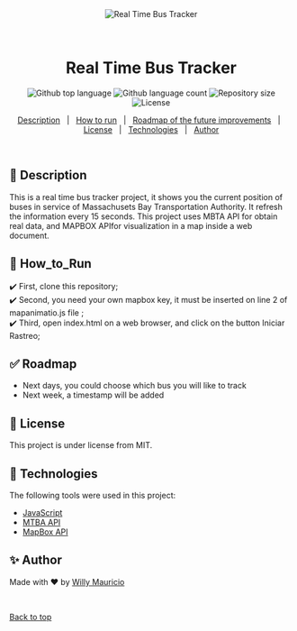 <div align="center" id="top"> 
  <img src="./.github/app.gif" alt="Real Time Bus Tracker" />

  &#xa0;

  <!-- <a href="https://realtimebustracker.netlify.app">Demo</a> -->
</div>

<h1 align="center">Real Time Bus Tracker</h1>

<p align="center">
  <img alt="Github top language" src="https://img.shields.io/github/languages/top/wmaugar/real-time-bus-tracker?color=56BEB8">

  <img alt="Github language count" src="https://img.shields.io/github/languages/count/wmaugar/real-time-bus-tracker?color=56BEB8">

  <img alt="Repository size" src="https://img.shields.io/github/repo-size/wmaugar/real-time-bus-tracker?color=56BEB8">

  <img alt="License" src="https://img.shields.io/github/license/wmaugar/real-time-bus-tracker?color=56BEB8">

  <!-- <img alt="Github issues" src="https://img.shields.io/github/issues/wmaugar/real-time-bus-tracker?color=56BEB8" /> -->

  <!-- <img alt="Github forks" src="https://img.shields.io/github/forks/wmaugar/real-time-bus-tracker?color=56BEB8" /> -->

  <!-- <img alt="Github stars" src="https://img.shields.io/github/stars/wmaugar/real-time-bus-tracker?color=56BEB8" /> -->
</p>

<!-- Status -->

<!-- <h4 align="center"> 
	🚧  Real Time Bus Tracker 🚀 first version...  🚧
</h4> 

<hr> -->

<p align="center">
  <a href="#dart-Description">Description</a> &#xa0; | &#xa0; 
  <a href="#checkered_flag-How_to_run">How to run</a> &#xa0; | &#xa0;
  <a href="#white_check_mark-Roadmap">Roadmap of the future improvements</a> &#xa0; | &#xa0;
  <a href="#memo-License">License</a> &#xa0; | &#xa0;
  <a href="#rocket-Technologies">Technologies</a> &#xa0; | &#xa0;
  <a href="https://wmaugar.github.io/Landing-Page/" target="_blank">Author</a>
</p>

<br>

## :dart: Description ##

This is a real time bus tracker project, it shows you the current position of buses in service of Massachusets Bay Transportation Authority. 
It refresh the information every 15 seconds.
This project uses MBTA API for obtain real data, and MAPBOX APIfor visualization in a map inside a web document.

## :checkered_flag: How_to_Run ##

:heavy_check_mark: First, clone this repository;\
:heavy_check_mark: Second, you need your own mapbox key, it must be inserted on line 2 of mapanimatio.js file  ;\
:heavy_check_mark: Third, open index.html on a web browser, and click on the button Iniciar Rastreo;

## :white_check_mark: Roadmap ##

- Next days, you could choose which bus you will like to track
- Next week, a timestamp will be added

## :memo: License ##

This project is under license from MIT.

## :rocket: Technologies ##

The following tools were used in this project:

- [JavaScript](https://www.javascript.com/)
- [MTBA API](https://www.mbta.com/developers/v3-api)
- [MapBox API](https://www.mapbox.com/)

## :sparkles: Author ##

Made with :heart: by <a href="https://wmaugar.github.io/Landing-Page/" target="_blank">Willy Mauricio</a>

&#xa0;

<a href="#top">Back to top</a>
